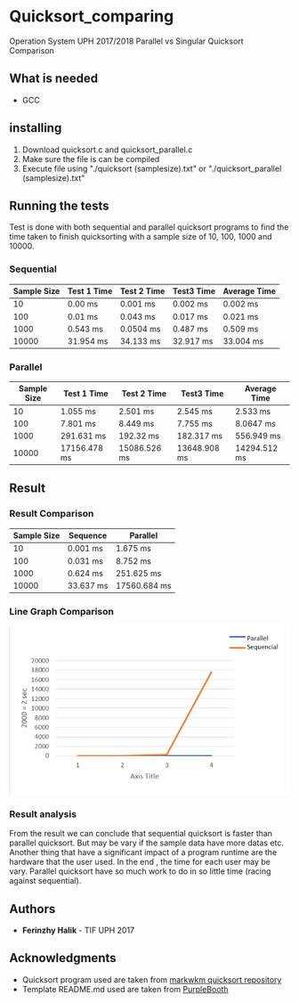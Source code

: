# Quicksort_comparing

Operation System UPH 2017/2018 Parallel vs Singular Quicksort Comparison

## What is needed

* GCC

## installing
1. Download quicksort.c and quicksort_parallel.c
2. Make sure the file is can be compiled 
3. Execute file using  "./quicksort (samplesize).txt" or "./quicksort_parallel (samplesize).txt"

## Running the tests

Test is done with both sequential and parallel quicksort programs to find the time taken to finish quicksorting with a sample size of 10, 100, 1000 and 10000.

### Sequential 

| Sample Size | Test 1 Time | Test 2 Time | Test3 Time | Average Time |
|---|---|---|---|---|
| 10 | 0.00 ms | 0.001 ms | 0.002 ms | 0.002 ms|
| 100 | 0.01 ms | 0.043 ms | 0.017 ms | 0.021 ms |
| 1000 | 0.543 ms | 0.0504 ms | 0.487 ms | 0.509 ms |
| 10000 | 31.954 ms | 34.133 ms | 32.917 ms | 33.004 ms |

### Parallel

| Sample Size | Test 1 Time | Test 2 Time | Test3 Time| Average Time |
|---|---|---|---|---|
| 10 | 1.055 ms | 2.501 ms | 2.545 ms | 2.533 ms |
| 100 | 7.801 ms | 8.449 ms | 7.755 ms | 8.0647 ms |
| 1000 | 291.631 ms | 192.32 ms | 182.317 ms | 556.949 ms |
| 10000 | 17156.478 ms | 15086.526 ms | 13648.908 ms | 14294.512 ms |
## Result

### Result Comparison

| Sample Size | Sequence | Parallel |
|---|---|---|
|10| 0.001 ms | 1.675 ms |
|100| 0.031 ms | 8.752 ms |
|1000| 0.624 ms | 251.625 ms | 
|10000| 33.637 ms | 17560.684 ms |

### Line Graph Comparison

![Comparison Graph](https://github.com/ferinzhyhalik/Quicksort_comparing/blob/master/quicksort%20chart.PNG)

### Result analysis

From the result we can conclude that sequential quicksort is faster than parallel quicksort. But may be vary if the sample data have more datas etc. Another thing that have a significant impact of a program runtime are the hardware that the user used. In the end , the time for each user may be vary.
Parallel quicksort have so much work to do in so little time (racing against sequential).

## Authors

* **Ferinzhy Halik** - TIF UPH 2017


## Acknowledgments

* Quicksort program used are taken from [markwkm quicksort repository](https://github.com/markwkm/quicksort)
* Template README.md used are taken from [PurpleBooth](https://gist.github.com/PurpleBooth/109311bb0361f32d87a2)
